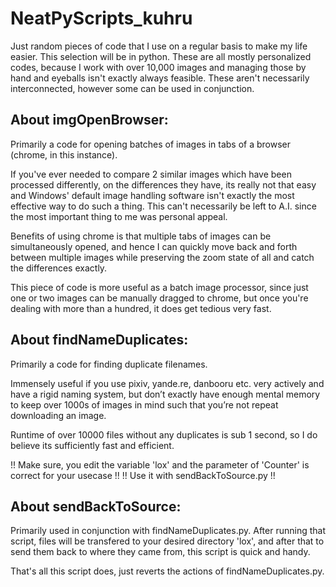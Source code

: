 # NeatPyScripts_kuhru
Just random pieces of code that I use on a regular basis to make my life easier. This selection will be in python. These are all mostly personalized codes, because I work with over 10,000 images and managing those by hand and eyeballs isn't exactly always feasible. These aren't necessarily interconnected, however some can be used in conjunction.

## About imgOpenBrowser:
Primarily a code for opening batches of images in tabs of a browser (chrome, in this instance).

If you've ever needed to compare 2 similar images which have been processed differently, on the differences they have, its really not that easy and Windows' default image handling software isn't exactly the most effective way to do such a thing. This can't necessarily be left to A.I. since the most important thing to me was personal appeal.

Benefits of using chrome is that multiple tabs of images can be simultaneously opened, and hence I can quickly move back and forth between multiple images while preserving the zoom state of all and catch the differences exactly.

This piece of code is more useful as a batch image processor, since just one or two images can be manually dragged to chrome, but once you're dealing with more than a hundred, it does get tedious very fast.

## About findNameDuplicates:
Primarily a code for finding duplicate filenames.

Immensely useful if you use pixiv, yande.re, danbooru etc. very actively and have a rigid naming system, but don’t exactly have enough mental memory to keep over 1000s of images in mind such that you’re not repeat downloading an image.

Runtime of over 10000 files without any duplicates is sub 1 second, so I do believe its sufficiently fast and efficient.

!! Make sure, you edit the variable 'lox' and the parameter of 'Counter' is correct for your usecase !!
!! Use it with sendBackToSource.py !!

## About sendBackToSource:
Primarily used in conjunction with findNameDuplicates.py. After running that script, files will be transfered to your desired directory 'lox', and after that to send them back to where they came from, this script is quick and handy. 

That's all this script does, just reverts the actions of findNameDuplicates.py.
